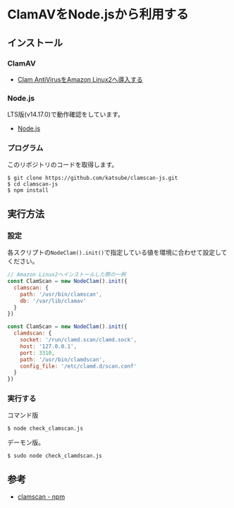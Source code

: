 # ClamAVをNode.jsから利用する

## インストール
### ClamAV
* [Clam AntiVirusをAmazon Linux2へ導入する
](https://blog.katsubemakito.net/aws/clam-antivirus-on-amazonlinux2)

### Node.js
LTS版(v14.17.0)で動作確認をしています。

* [Node.js](https://nodejs.org/ja/)

### プログラム
このリポジトリのコードを取得します。
```shellsession
$ git clone https://github.com/katsube/clamscan-js.git
$ cd clamscan-js
$ npm install
```

## 実行方法
### 設定
各スクリプトの`NodeClam().init()`で指定している値を環境に合わせて設定してください。

```javascript
// Amazon Linux2へインストールした際の一例
const ClamScan = new NodeClam().init({
  clamscan: {
    path: '/usr/bin/clamscan',
    db: '/var/lib/clamav'
  }
})
```
```javascript
const ClamScan = new NodeClam().init({
  clamdscan: {
    socket: '/run/clamd.scan/clamd.sock',
    host: '127.0.0.1',
    port: 3310,
    path: '/usr/bin/clamdscan',
    config_file: '/etc/clamd.d/scan.conf'
  }
})
```

### 実行する
コマンド版
```shellsession
$ node check_clamscan.js
```

デーモン版。
```shellsession
$ sudo node check_clamdscan.js
```

## 参考
* [clamscan - npm](https://www.npmjs.com/package/clamscan)